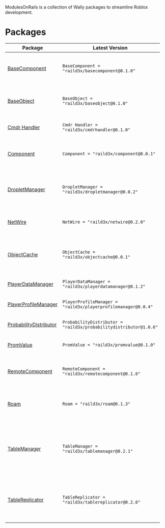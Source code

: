ModulesOnRails is a collection of Wally packages to streamline Roblox development.

# Packages

| Package | Latest Version | Description |
|---------|----------------|-------------|
| [BaseComponent](https://raild3x.github.io/ModulesOnRails/api/BaseComponent) | `BaseComponent = "raild3x/basecomponent@0.1.0"` | A fork of Sleitnick's Component class for Roblox. |
| [BaseObject](https://raild3x.github.io/ModulesOnRails/api/BaseObject) | `BaseObject = "raild3x/baseobject@0.1.0"` | A base class for creating objects with a lifecycle, janitor, and event system. |
| [Cmdr Handler](https://raild3x.github.io/ModulesOnRails/api/CmdrHandler) | `Cmdr Handler = "raild3x/cmdrhandler@0.1.0"` | A wrapper for eveara/quenty's Cmdr library. |
| [Component](https://raild3x.github.io/ModulesOnRails/api/Component) | `Component = "raild3x/component@0.0.1"` | A fork of Sleitnick's Component class for Roblox. |
| [DropletManager](https://raild3x.github.io/ModulesOnRails/api/DropletManager) | `DropletManager = "raild3x/dropletmanager@0.0.2"` | A Droplet System for managing client-sided collectable items in a game. |
| [NetWire](https://raild3x.github.io/ModulesOnRails/api/NetWire) | `NetWire = "raild3x/netwire@0.2.0"` | A networking library based off of sleitnicks comm library. |
| [ObjectCache](https://raild3x.github.io/ModulesOnRails/api/ObjectCache) | `ObjectCache = "raild3x/objectcache@0.0.1"` | A fork of Pyseph's ObjectCache module, with some additional features. |
| [PlayerDataManager](https://raild3x.github.io/ModulesOnRails/api/PlayerDataManager) | `PlayerDataManager = "raild3x/playerdatamanager@0.1.2"` | A class for managing player profiles. |
| [PlayerProfileManager](https://raild3x.github.io/ModulesOnRails/api/PlayerProfileManager) | `PlayerProfileManager = "raild3x/playerprofilemanager@0.0.4"` | A class for managing player profiles. |
| [ProbabilityDistributor](https://raild3x.github.io/ModulesOnRails/api/ProbabilityDistributor) | `ProbabilityDistributor = "raild3x/probabilitydistributor@1.0.6"` | A class for distributing probability. |
| [PromValue](https://raild3x.github.io/ModulesOnRails/api/PromValue) | `PromValue = "raild3x/promvalue@0.1.0"` | An object class that allows for delayed setting |
| [RemoteComponent](https://raild3x.github.io/ModulesOnRails/api/RemoteComponent) | `RemoteComponent = "raild3x/remotecomponent@0.1.0"` | A component extension to provide easy networking functionality. |
| [Roam](https://raild3x.github.io/ModulesOnRails/api/Roam) | `Roam = "raild3x/roam@0.1.3"` | Roam is a service initialization framework for Roblox. |
| [TableManager](https://raild3x.github.io/ModulesOnRails/api/TableManager) | `TableManager = "raild3x/tablemanager@0.2.1"` | A class for managing and observing data in a table. Includes some additional classes for extending functionality. |
| [TableReplicator](https://raild3x.github.io/ModulesOnRails/api/ServerTableReplicator) | `TableReplicator = "raild3x/tablereplicator@0.2.0"` | A set of classes for replicating tables and their changes between server and client with minimal effort. |
